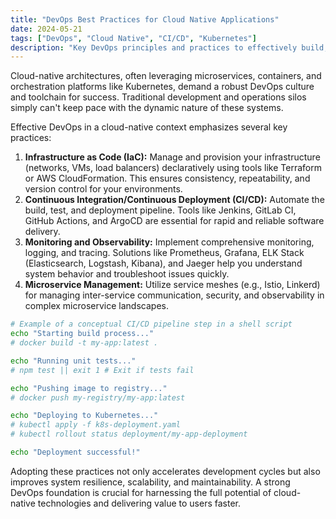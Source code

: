 ```yaml
---
title: "DevOps Best Practices for Cloud Native Applications"
date: 2024-05-21
tags: ["DevOps", "Cloud Native", "CI/CD", "Kubernetes"]
description: "Key DevOps principles and practices to effectively build, deploy, and manage cloud-native applications."
---
```


Cloud-native architectures, often leveraging microservices, containers, and orchestration platforms like Kubernetes, demand a robust DevOps culture and toolchain for success. Traditional development and operations silos simply can't keep pace with the dynamic nature of these systems.

Effective DevOps in a cloud-native context emphasizes several key practices:

1.  **Infrastructure as Code (IaC):** Manage and provision your infrastructure (networks, VMs, load balancers) declaratively using tools like Terraform or AWS CloudFormation. This ensures consistency, repeatability, and version control for your environments.
2.  **Continuous Integration/Continuous Deployment (CI/CD):** Automate the build, test, and deployment pipeline. Tools like Jenkins, GitLab CI, GitHub Actions, and ArgoCD are essential for rapid and reliable software delivery.
3.  **Monitoring and Observability:** Implement comprehensive monitoring, logging, and tracing. Solutions like Prometheus, Grafana, ELK Stack (Elasticsearch, Logstash, Kibana), and Jaeger help you understand system behavior and troubleshoot issues quickly.
4.  **Microservice Management:** Utilize service meshes (e.g., Istio, Linkerd) for managing inter-service communication, security, and observability in complex microservice landscapes.

```bash
# Example of a conceptual CI/CD pipeline step in a shell script
echo "Starting build process..."
# docker build -t my-app:latest .

echo "Running unit tests..."
# npm test || exit 1 # Exit if tests fail

echo "Pushing image to registry..."
# docker push my-registry/my-app:latest

echo "Deploying to Kubernetes..."
# kubectl apply -f k8s-deployment.yaml
# kubectl rollout status deployment/my-app-deployment

echo "Deployment successful!"
```

Adopting these practices not only accelerates development cycles but also improves system resilience, scalability, and maintainability. A strong DevOps foundation is crucial for harnessing the full potential of cloud-native technologies and delivering value to users faster.
